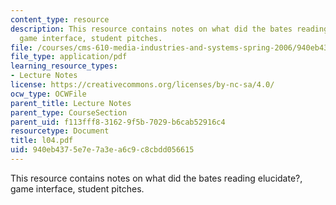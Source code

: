 ```yaml
---
content_type: resource
description: This resource contains notes on what did the bates reading elucidate?,
  game interface, student pitches.
file: /courses/cms-610-media-industries-and-systems-spring-2006/940eb4375e7e7a3ea6c9c8cbdd056615_l04.pdf
file_type: application/pdf
learning_resource_types:
- Lecture Notes
license: https://creativecommons.org/licenses/by-nc-sa/4.0/
ocw_type: OCWFile
parent_title: Lecture Notes
parent_type: CourseSection
parent_uid: f113fff8-3162-9f5b-7029-b6cab52916c4
resourcetype: Document
title: l04.pdf
uid: 940eb437-5e7e-7a3e-a6c9-c8cbdd056615
---
```

This resource contains notes on what did the bates reading elucidate?, game interface, student pitches.